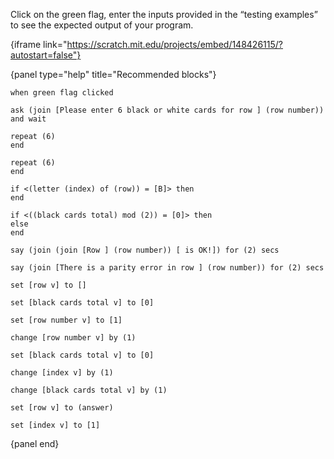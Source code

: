 Click on the green flag, enter the inputs provided in the “testing examples” to see the expected output of your program.

{iframe link="https://scratch.mit.edu/projects/embed/148426115/?autostart=false"}

{panel type="help" title="Recommended blocks"}

<pre><code class="scratch:split:random">when green flag clicked

ask (join [Please enter 6 black or white cards for row ] (row number)) and wait
</code></pre>

<pre><code class="scratch:split:random">repeat (6)
end

repeat (6)
end

if &lt;(letter (index) of (row)) = [B]&gt; then
end

if &lt;((black cards total) mod (2)) = [0]&gt; then
else
end
</code></pre>

<pre><code class="scratch:split:random">say (join (join [Row ] (row number)) [ is OK!]) for (2) secs

say (join [There is a parity error in row ] (row number)) for (2) secs
</code></pre>

<pre><code class="scratch:split:random">set [row v] to []

set [black cards total v] to [0]

set [row number v] to [1]

change [row number v] by (1)

set [black cards total v] to [0]

change [index v] by (1)

change [black cards total v] by (1)

set [row v] to (answer)

set [index v] to [1]
</code></pre>

{panel end}